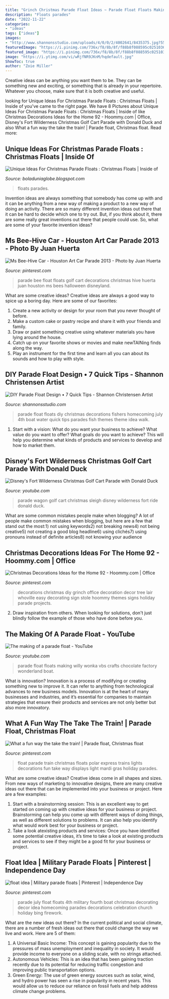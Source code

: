 ```yaml
---
title: "Grinch Christmas Parade Float Ideas ~ Parade Float Floats Making Willy Wonka Vbs Crafts Chocolate Factory Wonderland Boat"
description: "Floats parades"
date: "2022-11-22"
categories:
- "ideas"
tags: ["ideas"]
images:
- "http://www.shannonsstudio.com/uploads/4/0/0/2/4002641/8435375.jpg?554"
featuredImage: "https://i.pinimg.com/736x/f8/8b/8f/f88b8f088595c0251036892f3cc1ac0b--parade--parade-floats.jpg"
featured_image: "https://i.pinimg.com/736x/f8/8b/8f/f88b8f088595c0251036892f3cc1ac0b--parade--parade-floats.jpg"
image: "https://i.ytimg.com/vi/wRjfNR9JKnM/hqdefault.jpg"
ShowToc: true
author: "Zoie Miller"
---
```



Creative ideas can be anything you want them to be. They can be something new and exciting, or something that is already in your repertoire. Whatever you choose, make sure that it is both creative and useful.

	

		
looking for Unique Ideas For Christmas Parade Floats : Christmas Floats | Inside of you've came to the right page. We have 8 Pictures about Unique Ideas For Christmas Parade Floats : Christmas Floats | Inside of like Christmas Decorations Ideas for the Home 92 - Hoommy.com | Office, Disney&#039;s Fort Wilderness Christmas Golf Cart Parade with Donald Duck and also What a fun way the take the train! | Parade float, Christmas float. Read more:
		
    
## Unique Ideas For Christmas Parade Floats : Christmas Floats | Inside Of

<img loading=lazy src="https://i.pinimg.com/originals/2d/a1/e6/2da1e6866d3e229b32b0356f48c8340e.jpg" onerror="this.onerror=null;this.src='https://tse4.mm.bing.net/th?id=OIP.KrlTx-wSLFHqO0kNcWAt2QHaE8&amp;pid=15.1';" alt="Unique Ideas For Christmas Parade Floats : Christmas Floats | Inside of">

_Source: boladuniaglobe.blogspot.com_

>floats parades. 

	

Invention ideas are always something that somebody has come up with and it can be anything from a new way of making a product to a new way of doing an activity. There are so many different invention ideas out there that it can be hard to decide which one to try out. But, if you think about it, there are some really great inventions out there that people could use. So, what are some of your favorite invention ideas?

    
## Ms Bee-Hive Car - Houston Art Car Parade 2013 - Photo By Juan Huerta

<img loading=lazy src="https://i.pinimg.com/736x/f8/8b/8f/f88b8f088595c0251036892f3cc1ac0b--parade--parade-floats.jpg" onerror="this.onerror=null;this.src='https://tse3.mm.bing.net/th?id=OIP.BfILN_oWRftVZhL8BUg6OQHaLG&amp;pid=15.1';" alt="Ms Bee-Hive Car - Houston Art Car Parade 2013 - Photo by Juan Huerta">

_Source: pinterest.com_

>parade bee float floats golf cart decorations christmas hive huerta juan houston ms bees halloween disneyland. 

	

What are some creative ideas?
Creative ideas are always a good way to spice up a boring day. Here are some of our favorites: 
1. Create a new activity or design for your room that you never thought of before. 
2. Make a custom cake or pastry recipe and share it with your friends and family. 
3. Draw or paint something creative using whatever materials you have lying around the house. 
4. Catch up on your favorite shows or movies and make newTAINing finds along the way. 
5. Play an instrument for the first time and learn all you can about its sounds and how to play with style.

    
## DIY Parade Float Design • 7 Quick Tips - Shannon Christensen Artist

<img loading=lazy src="http://www.shannonsstudio.com/uploads/4/0/0/2/4002641/8435375.jpg?554" onerror="this.onerror=null;this.src='https://tse4.mm.bing.net/th?id=OIP.JgwcR6icLl2k_bK1bkr8SAHaD8&amp;pid=15.1';" alt="DIY Parade Float Design • 7 Quick Tips - Shannon Christensen Artist">

_Source: shannonsstudio.com_

>parade float floats diy christmas decorations fishers homecoming july 4th boat water quick tips parades fish themes theme idea walk. 

	

1. Start with a vision: What do you want your business to achieve? What value do you want to offer? What goals do you want to achieve? This will help you determine what kinds of products and services to develop and how to market them.

    
## Disney&#039;s Fort Wilderness Christmas Golf Cart Parade With Donald Duck

<img loading=lazy src="http://i.ytimg.com/vi/J2r1yGhIZe8/maxresdefault.jpg" onerror="this.onerror=null;this.src='https://tse3.mm.bing.net/th?id=OIP.jj1TDQtLjEmGy3BQQ06hqAHaEK&amp;pid=15.1';" alt="Disney&#039;s Fort Wilderness Christmas Golf Cart Parade with Donald Duck">

_Source: youtube.com_

>parade wagon golf cart christmas sleigh disney wilderness fort ride donald duck. 

	

What are some common mistakes people make when blogging?
A lot of people make common mistakes when blogging, but here are a few that stand out the most:1) not using keywords2) not breaking news4) not being creative5) not creating a good blog headline6) using clichés7) using pronouns instead of definite articles8) not knowing your audience

    
## Christmas Decorations Ideas For The Home 92 - Hoommy.com | Office

<img loading=lazy src="https://i.pinimg.com/originals/55/da/ce/55dacea225ca02049bfd0716f05d7052.jpg" onerror="this.onerror=null;this.src='https://tse1.mm.bing.net/th?id=OIP.pxGWiOt34Q3QnNqo2SUcLAHaJ2&amp;pid=15.1';" alt="Christmas Decorations Ideas for the Home 92 - Hoommy.com | Office">

_Source: pinterest.com_

>decorations christmas diy grinch office decoration decor tree lair whoville easy decorating sign stole hoommy themes signs holiday parade projects. 

	

2. Draw inspiration from others. When looking for solutions, don't just blindly follow the example of those who have done before you. 

    
## The Making Of A Parade Float - YouTube

<img loading=lazy src="https://i.ytimg.com/vi/wRjfNR9JKnM/hqdefault.jpg" onerror="this.onerror=null;this.src='https://tse3.mm.bing.net/th?id=OIP.7ZQXyWA5pLWJrFwh6pNg9gHaFj&amp;pid=15.1';" alt="The making of a parade float - YouTube">

_Source: youtube.com_

>parade float floats making willy wonka vbs crafts chocolate factory wonderland boat. 

	

What is innovation?
Innovation is a process of modifying or creating something new to improve it. It can refer to anything from technological advances to new business models. Innovation is at the heart of many businesses and industries, and it’s essential for companies to maintain strategies that ensure their products and services are not only better but also more innovatory.

    
## What A Fun Way The Take The Train! | Parade Float, Christmas Float

<img loading=lazy src="https://i.pinimg.com/736x/c4/1b/60/c41b6070c279fa09c4313a416ebd7eee--the-train-christmas-lights.jpg" onerror="this.onerror=null;this.src='https://tse2.mm.bing.net/th?id=OIP.S38Z4VhYXL36zNWEtdwYVwHaEQ&amp;pid=15.1';" alt="What a fun way the take the train! | Parade float, Christmas float">

_Source: pinterest.com_

>float parade train christmas floats polar express trains lights decorations fun take way displays light mardi gras holiday parades. 

	

What are some creative ideas?
Creative ideas come in all shapes and sizes. From new ways of marketing to innovative designs, there are many creative ideas out there that can be implemented into your business or project. Here are a few examples: 
1. Start with a brainstorming session: This is an excellent way to get started on coming up with creative ideas for your business or project. Brainstorming can help you come up with different ways of doing things, as well as different solutions to problems. It can also help you identify what would work best for your business or project. 
2. Take a look atexisting products and services: Once you have identified some potential creative ideas, it’s time to take a look at existing products and services to see if they might be a good fit for your business or project.

    
## Float Idea | Military Parade Floats | Pinterest | Independence Day

<img loading=lazy src="https://s-media-cache-ak0.pinimg.com/736x/8d/8e/f1/8d8ef17e5107ccff46f4f3a288b2a7ac.jpg" onerror="this.onerror=null;this.src='https://tse1.mm.bing.net/th?id=OIP.G_LenK8GXPrUDxJSh-EvEgHaFj&amp;pid=15.1';" alt="float idea | Military parade floats | Pinterest | Independence Day">

_Source: pinterest.com_

>parade july float floats 4th military fourth boat christmas decorating decor idea homecoming parades decorations celebration church holiday bing firework. 

	

What are the new ideas out there?
In the current political and social climate, there are a number of fresh ideas out there that could change the way we live and work. Here are 5 of them: 
1. A Universal Basic Income: This concept is gaining popularity due to the pressures of mass unemployment and inequality in society. It would provide income to everyone on a sliding scale, with no strings attached.
2. Autonomous Vehicles: This is an idea that has been gaining traction recently due to its potential for reducing traffic congestion and improving public transportation options.
3. Green Energy: The use of green energy sources such as solar, wind, and hydro power has seen a rise in popularity in recent years. This would allow us to reduce our reliance on fossil fuels and help address climate change problems.

